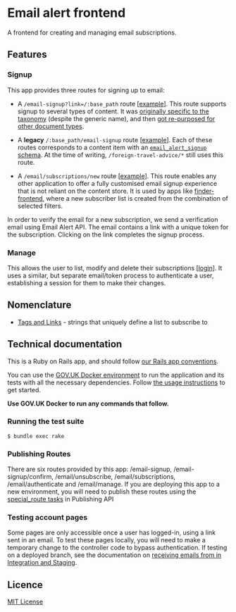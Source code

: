 # Email alert frontend

A frontend for creating and managing email subscriptions.

## Features

### Signup

This app provides three routes for signing up to email:

- A `/email-signup?link=/:base_path` route [[example](https://www.gov.uk/email-signup/?link=/money)]. This route supports signup to several types of content. It was [originally specific to the taxonomy](https://github.com/alphagov/email-alert-frontend/pull/33) (despite the generic name), and then [got re-purposed for other document types](https://github.com/alphagov/email-alert-frontend/pull/451).

- A **legacy** `/:base_path/email-signup` route [[example](https://www.gov.uk/foreign-travel-advice/canada/email-signup)]. Each of these routes corresponds to a content item with an [`email_alert_signup` schema](https://github.com/alphagov/govuk-content-schemas/blob/master/formats/email_alert_signup.jsonnet). At the time of writing, `/foreign-travel-advice/*` still uses this route.

- A `/email/subscriptions/new` route [[example](https://www.gov.uk/email/subscriptions/new?topic_id=statistics-with-1-research-and-statistic-5e2982632b)]. This route enables any other application to offer a fully customised email signup experience that is not reliant on the content store. It is used by apps like [finder-frontend](https://github.com/alphagov/finder-frontend), where a new subscriber list is created from the combination of selected filters.

In order to verify the email for a new subscription, we send a verification email using Email Alert API. The email contains a link with a unique token for the subscription. Clicking on the link completes the signup process.

### Manage

This allows the user to list, modify and delete their subscriptions [[login](https://www.gov.uk/email/manage/authenticate)]. It uses a similar, but separate email/token process to authenticate a user, establishing a session for them to make their changes.

## Nomenclature

- [Tags and Links](docs/tags-and-links.md) - strings that uniquely define a list to subscribe to

## Technical documentation

This is a Ruby on Rails app, and should follow [our Rails app conventions](https://docs.publishing.service.gov.uk/manual/conventions-for-rails-applications.html).

You can use the [GOV.UK Docker environment](https://github.com/alphagov/govuk-docker) to run the application and its tests with all the necessary dependencies. Follow [the usage instructions](https://github.com/alphagov/govuk-docker#usage) to get started.

**Use GOV.UK Docker to run any commands that follow.**

### Running the test suite

```
$ bundle exec rake
```

### Publishing Routes

There are six routes provided by this app: /email-signup, /email-signup/confirm, /email/unsubscribe, /email/subscriptions, /email/authenticate and /email/manage. If you are deploying this app to a new environment, you will need to publish these routes using the [special_route tasks](https://github.com/alphagov/publishing-api/blob/main/docs/admin-tasks.md#publishing-special-routes) in Publishing API

### Testing account pages

Some pages are only accessible once a user has logged-in, using a link sent in an email. To test these pages locally, you will need to make a temporary change to the controller code to bypass authentication. If testing on a deployed branch, see the documentation on [receiving emails from in Integration and Staging](https://docs.publishing.service.gov.uk/manual/receiving-emails-from-email-alert-api-in-integration-and-staging.html).

## Licence

[MIT License](LICENCE)
